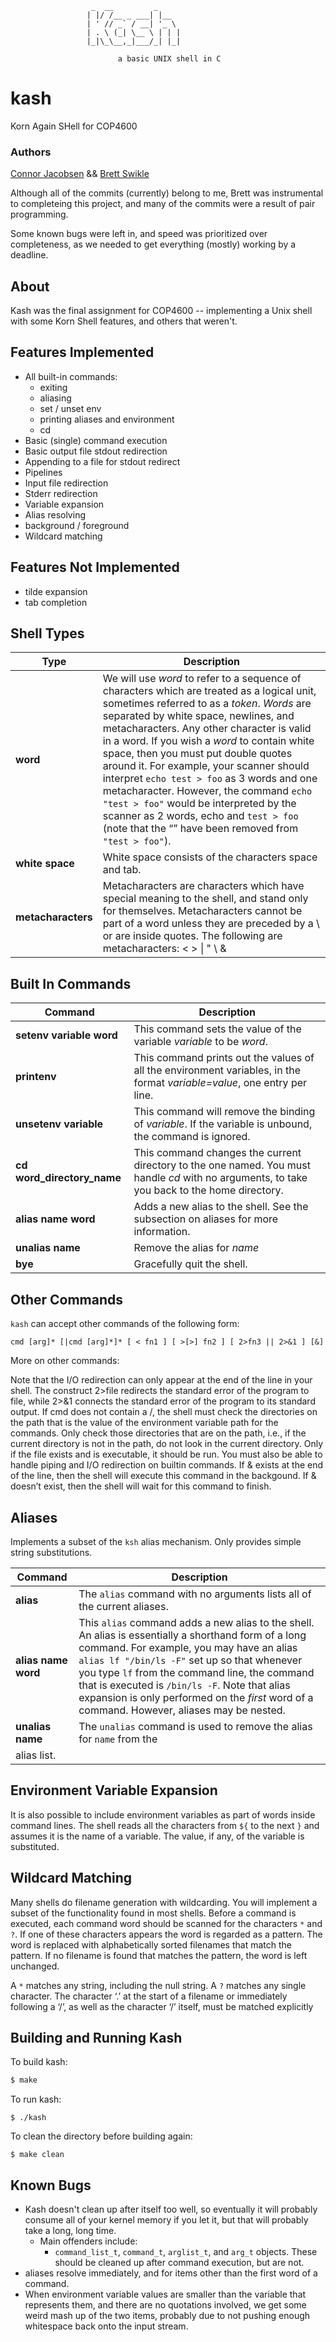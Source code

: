```
                  _  __         _     
                 | |/ /__ _ ___| |__  
                 | ' // _` / __| '_ \ 
                 | . \ (_| \__ \ | | |
                 |_|\_\__,_|___/_| |_|
                            
                        a basic UNIX shell in C
```

# kash
Korn Again SHell for COP4600

### Authors

[Connor Jacobsen](https://github.com/connorjacobsen) && [Brett Swikle](https://github.com/bswike)

Although all of the commits (currently) belong to me, Brett was instrumental to completeing this project, and many of the commits were a result of pair programming.

Some known bugs were left in, and speed was prioritized over completeness, as we needed to get everything (mostly) working by a deadline.

## About

Kash was the final assignment for COP4600 -- implementing a Unix shell with some Korn Shell features, and others that weren't.

## Features Implemented

- All built-in commands:
    - exiting
    - aliasing
    - set / unset env
    - printing aliases and environment
    - cd
- Basic (single) command execution
- Basic output file stdout redirection
- Appending to a file for stdout redirect
- Pipelines
- Input file redirection
- Stderr redirection
- Variable expansion
- Alias resolving
- background / foreground
- Wildcard matching

## Features Not Implemented

- tilde expansion
- tab completion

## Shell Types

| Type | Description |
| ---- | ----------- |
| __word__ | We will use *word* to refer to a sequence of characters which are treated as a logical unit, sometimes referred to as a *token*. *Words* are separated by white space, newlines, and metacharacters. Any other character is valid in a word. If you wish a *word* to contain white space, then you must put double quotes around it. For example, your scanner should interpret `echo test > foo` as 3 words and one metacharacter. However, the command `echo "test > foo"` would be interpreted by the scanner as 2 words, echo and `test > foo` (note that the “” have been removed from `"test > foo"`). |
| __white space__ | White space consists of the characters space and tab. |
| __metacharacters__ |  Metacharacters are characters which have special meaning to the shell, and stand only for themselves. Metacharacters cannot be part of a word unless they are preceded by a \ or are inside quotes. The following are metacharacters: < > \| " \ & |

## Built In Commands

| Command | Description |
| ------- | ----------- |
| __setenv variable word__ | This command sets the value of the variable *variable* to be *word*. |
| __printenv__ |  This command prints out the values of all the environment variables, in the format *variable=value*, one entry per line. |
| __unsetenv variable__ | This command will remove the binding of *variable*. If the variable is unbound, the command is ignored. |
| __cd word_directory_name__ | This command changes the current directory to the one named. You must handle *cd* with no arguments, to take you back to the home directory. |
| __alias name word__ | Adds a new alias to the shell. See the subsection on aliases for more information. |
| __unalias name__ | Remove the alias for *name* |
| __bye__ | Gracefully quit the shell. |

## Other Commands

`kash` can accept other commands of the following form:

`cmd [arg]* [|cmd [arg]*]* [ < fn1 ] [ >[>] fn2 ] [ 2>fn3 || 2>&1 ] [&]`

More on other commands:

Note that the I/O redirection can only appear at the end of the line in your shell. The construct 2>file redirects the standard error of the program to file, while 2>&1 connects the standard error of the program to its standard output. If cmd does not contain a /, the shell must check the directories on the path that is the value of the environment variable path for the commands. Only check those directories that are on the path, i.e., if the current directory is not in the path, do not look in the current directory. Only if the file exists and is executable, it should be run. You must also be able to handle piping and I/O redirection on builtin commands. If & exists at the end of the line, then the shell will execute this command in the backgound. If & doesn’t exist, then the shell will wait for this command to finish.

## Aliases

Implements a subset of the `ksh` alias mechanism. Only provides simple string substitutions.

| Command | Description |
| ------- | ----------- |
| __alias__ | The `alias` command with no arguments lists all of the current aliases. |
| __alias name word__ | This `alias` command adds a new alias to the shell. An alias is essentially a shorthand form of a long command. For example, you may have an alias `alias lf "/bin/ls -F"` set up so that whenever you type `lf` from the command line, the command that is executed is `/bin/ls -F`. Note that alias expansion is only performed on the *first* word of a command. However, aliases may be nested. |
| __unalias name__ | The `unalias` command is used to remove the alias for `name` from the
alias list. |

## Environment Variable Expansion

It is also possible to include environment variables as part of words inside command lines. The shell reads all the characters from `${` to the next `}` and assumes it is the name of a variable. The value, if any, of the variable is substituted.

## Wildcard Matching

Many shells do filename generation with wildcarding. You will implement a subset of the functionality found in most shells. Before a command is executed, each command word should be scanned for the characters `*` and `?`. If one of these characters appears the word is regarded as a pattern. The word is replaced with alphabetically sorted filenames that match the pattern. If no filename is found that matches the pattern, the word is left unchanged. 

A `*` matches any string, including the null string. A `?` matches any single character. The character ‘.’ at the start of a filename or immediately following a ‘/’, as well as the character ‘/’ itself, must be matched explicitly

## Building and Running Kash

To build kash:

```bash
$ make
```

To run kash:

```
$ ./kash
```

To clean the directory before building again:

```
$ make clean
```

## Known Bugs

- Kash doesn't clean up after itself too well, so eventually it will probably consume all of your kernel memory if you let it, but that will probably take a long, long time.
    - Main offenders include:
        - `command_list_t`, `command_t`, `arglist_t`, and `arg_t` objects. These should be cleaned up after command execution, but are not.
- aliases resolve immediately, and for items other than the first word of a command.
- When environment variable values are smaller than the variable that represents them, and there are no quotations involved, we get some weird mash up of the two items, probably due to not pushing enough whitespace back onto the input stream.

